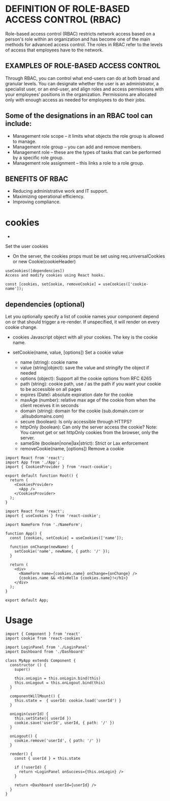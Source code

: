 # DEFINITION OF ROLE-BASED ACCESS CONTROL (RBAC)
Role-based access control (RBAC) restricts network access based on a person's role within an organization and has become one of the main methods for advanced access control. The roles in RBAC refer to the levels of access that employees have to the network.

## EXAMPLES OF ROLE-BASED ACCESS CONTROL
Through RBAC, you can control what end-users can do at both broad and granular levels. You can designate whether the user is an administrator, a specialist user, or an end-user, and align roles and access permissions with your employees’ positions in the organization. Permissions are allocated only with enough access as needed for employees to do their jobs.

## Some of the designations in an RBAC tool can include:

* Management role scope – it limits what objects the role group is allowed to manage.
* Management role group – you can add and remove members.
* Management role – these are the types of tasks that can be performed by a specific role group.
* Management role assignment – this links a role to a role group.


## BENEFITS OF RBAC
* Reducing administrative work and IT support. 
* Maximizing operational efficiency.
* Improving compliance. 

# cookies
* <CookiesProvider />
Set the user cookies

* On the server, the cookies props must be set using req.universalCookies or new Cookie(cookieHeader)
```
useCookies([dependencies])
Access and modify cookies using React hooks.

const [cookies, setCookie, removeCookie] = useCookies(['cookie-name']);
```

## dependencies (optional)
Let you optionally specify a list of cookie names your component depend on or that should trigger a re-render. If unspecified, it will render on every cookie change.

* cookies
Javascript object with all your cookies. The key is the cookie name.

* setCookie(name, value, [options])
Set a cookie value

    * name (string): cookie name
    * value (string|object): save the value and stringify the object if needed
    * options (object): Support all the cookie options from RFC 6265
    * path (string): cookie path, use / as the path if you want your cookie to be accessible on all pages
    * expires (Date): absolute expiration date for the cookie
    * maxAge (number): relative max age of the cookie from when the client receives it in seconds
    * domain (string): domain for the cookie (sub.domain.com or .allsubdomains.com)
    * secure (boolean): Is only accessible through HTTPS?
    * httpOnly (boolean): Can only the server access the cookie? Note: You cannot get or set httpOnly cookies from the browser, only the server.
    * sameSite (boolean|none|lax|strict): Strict or Lax enforcement
    * removeCookie(name, [options])
Remove a cookie

```
import React from 'react';
import App from './App';
import { CookiesProvider } from 'react-cookie';

export default function Root() {
  return (
    <CookiesProvider>
      <App />
    </CookiesProvider>
  );
}
```
```
import React from 'react';
import { useCookies } from 'react-cookie';

import NameForm from './NameForm';

function App() {
  const [cookies, setCookie] = useCookies(['name']);

  function onChange(newName) {
    setCookie('name', newName, { path: '/' });
  }

  return (
    <div>
      <NameForm name={cookies.name} onChange={onChange} />
      {cookies.name && <h1>Hello {cookies.name}!</h1>}
    </div>
  );
}

export default App;
```
# Usage

```
import { Component } from 'react'
import cookie from 'react-cookies'
 
import LoginPanel from './LoginPanel'
import Dashboard from './Dashboard'
 
class MyApp extends Component {
  constructor () {
    super()
 
    this.onLogin = this.onLogin.bind(this)
    this.onLogout = this.onLogout.bind(this)
  }
 
  componentWillMount() {
    this.state =  { userId: cookie.load('userId') }
  }
 
  onLogin(userId) {
    this.setState({ userId })
    cookie.save('userId', userId, { path: '/' })
  }
 
  onLogout() {
    cookie.remove('userId', { path: '/' })
  }
 
  render() {
    const { userId } = this.state
 
    if (!userId) {
      return <LoginPanel onSuccess={this.onLogin} />
    }
 
    return <Dashboard userId={userId} />
  }
}
```